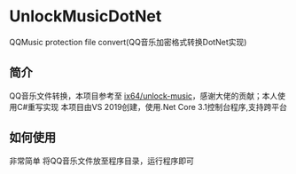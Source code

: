 # UnlockMusicDotNet
QQMusic protection file convert(QQ音乐加密格式转换DotNet实现)

## 简介
QQ音乐文件转换，本项目参考至 [ix64/unlock-music](https://github.com/ix64/unlock-music)，感谢大佬的贡献；本人使用C#重写实现
本项目由VS 2019创建，使用.Net Core 3.1控制台程序,支持跨平台

## 如何使用
非常简单
将QQ音乐文件放至程序目录，运行程序即可
